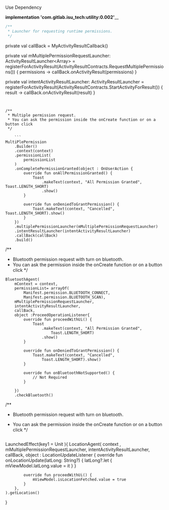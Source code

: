 Use Dependency

**implementation 'com.gitlab.isu_tech:utility:0.002'**__


```kotlin
/**
 * Launcher for requesting runtime permissions.
 */
```
private val callBack = MyActivityResultCallback()

private val mMultiplePermissionRequestLauncher: ActivityResultLauncher<Array<String>> =
    registerForActivityResult(ActivityResultContracts.RequestMultiplePermissions()) { permissions ->
        callBack.onActivityResult(permissions)
    }

private val intentActivityResultLauncher: ActivityResultLauncher<Intent> =
    registerForActivityResult(ActivityResultContracts.StartActivityForResult()) { result ->
        callBack.onActivityResult(result)
    }
```


/**
 * Multiple permission request.
 * You can ask the permission inside the onCreate function or on a button click
 */

    ```
MultiPlePermission
    .Builder()
    .context(context)
    .permissionList(
        permissionList
    )
    .onCompletePermissionGranted(object : OnUserAction {
        override fun onAllPermissionGranted() {
            Toast
                .makeText(context, "All Permission Granted", Toast.LENGTH_SHORT)
                .show()
        }

        override fun onDeniedToGrantPermission() {
            Toast.makeText(context, "Cancelled", Toast.LENGTH_SHORT).show()
        }
    })
    .multiplePermissionLauncher(mMultiplePermissionRequestLauncher)
    .intentResultLauncher(intentActivityResultLauncher)
    .callBack(callBack)
    .build()
```


/**
 * Bluetooth permission request with turn on bluetooth.
 * You can ask the permission inside the onCreate function or on a button click
 */

```
BluetoothAgent(
    mContext = context,
    permissionList= arrayOf(
        Manifest.permission.BLUETOOTH_CONNECT,  
        Manifest.permission.BLUETOOTH_SCAN),
    mMultiplePermissionRequestLauncher,
    intentActivityResultLauncher,
    callBack,
    object :ProceedOperationListener{
        override fun proceedWithUi() {
            Toast
                .makeText(context, "All Permission Granted",
                    Toast.LENGTH_SHORT)
                .show()
        }

        override fun onDeniedToGrantPermission() {
            Toast.makeText(context, "Cancelled",
                Toast.LENGTH_SHORT).show()
        }

        override fun onBluetoothNotSupported() {
            // Not Required
        }

    })   
    .checkBluetooth()
```



/**
 * Bluetooth permission request with turn on bluetooth.
 * You can ask the permission inside the onCreate function or on a button click
 */

    ```
LaunchedEffect(key1 = Unit ){
        LocationAgent(
        context ,
        mMultiplePermissionRequestLauncher,
        intentActivityResultLauncher,
        callBack,
        object :
            LocationUpdateListener {
            override fun onLocationUpdate(latLong: String?) {
                latLong?.let {
                    mViewModel.latLong.value = it
                }
            }

            override fun proceedWithUi() {
                mViewModel.isLocationFetched.value = true
            }
        },
    ).getLocation()
}
```








